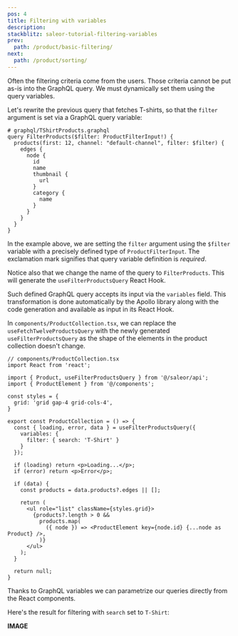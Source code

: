 ```yaml
---
pos: 4
title: Filtering with variables
description: 
stackblitz: saleor-tutorial-filtering-variables
prev:
  path: /product/basic-filtering/
next:
  path: /product/sorting/
---
```


Often the filtering criteria come from the users. Those criteria cannot be put as-is into the GraphQL query. We must dynamically set them using the query variables.

Let's rewrite the previous query that fetches T-shirts, so that the `filter` argument is set via a GraphQL query variable:

```graphql{1,2}
# graphql/TShirtProducts.graphql
query FilterProducts($filter: ProductFilterInput!) {
  products(first: 12, channel: "default-channel", filter: $filter) {
    edges {
      node {
        id
        name
        thumbnail {
          url
        }
        category {
          name
        }
      }
    }
  }
}
```

In the example above, we are setting the `filter` argument using the `$filter` variable with a precisely defined type of `ProductFilterInput`. The exclamation mark signifies that query variable definition is *required*. 

Notice also that we change the name of the query to `FilterProducts`. This will generate the `useFilterProductsQuery` React Hook.

Such defined GraphQL query accepts its input via the `variables` field. This transformation is done automatically by the Apollo library along with the code generation and available as input in its React Hook.

In `components/ProductCollection.tsx`, we can replace the `useFetchTwelveProductsQuery` with the newly generated `useFilterProductsQuery` as the shape of the elements in the product collection doesn't change.

```tsx{4,12-16}
// components/ProductCollection.tsx
import React from 'react';

import { Product, useFilterProductsQuery } from '@/saleor/api';
import { ProductElement } from '@/components';

const styles = {
  grid: 'grid gap-4 grid-cols-4',
}

export const ProductCollection = () => {
  const { loading, error, data } = useFilterProductsQuery({
    variables: {
      filter: { search: 'T-Shirt' }
    }
  });

  if (loading) return <p>Loading...</p>;
  if (error) return <p>Error</p>;

  if (data) {
    const products = data.products?.edges || [];

    return (
      <ul role="list" className={styles.grid}>
        {products?.length > 0 &&
          products.map(
            ({ node }) => <ProductElement key={node.id} {...node as Product} />,
          )}
      </ul>
    );
  }

  return null;
}

```

Thanks to GraphQL variables we can parametrize our queries directly from the React components. 

Here's the result for filtering with `search` set to `T-Shirt`:

**IMAGE**